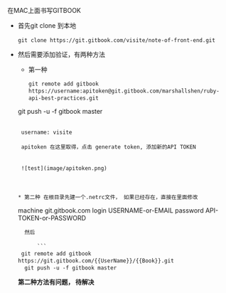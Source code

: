 在MAC上面书写GITBOOK

* 首先git clone 到本地

  `git clone https://git.gitbook.com/visite/note-of-front-end.git`

* 然后需要添加验证，有两种方法
	* 第一种 
	
	  ```
	  git remote add gitbook https://username:apitoken@git.gitbook.com/marshallshen/ruby-api-best-practices.git
	 git push -u -f gitbook master
	 ```
	 
	  username: visite
	  
	  apitoken 在这里取得，点击 generate token, 添加新的API TOKEN
	  
	  
	  ![test](image/apitoken.png)
	  
	  
	  
	* 第二种 在根目录先建一个.netrc文件， 如果已经存在，直接在里面修改
	
	 ```
	 machine git.gitbook.com
  login USERNAME-or-EMAIL
  password API-TOKEN-or-PASSWORD
  ```   
	然后
	
		```
   git remote add gitbook https://git.gitbook.com/{{UserName}}/{{Book}}.git
 	git push -u -f gitbook master
  	```
  	
	**第二种方法有问题， 待解决**